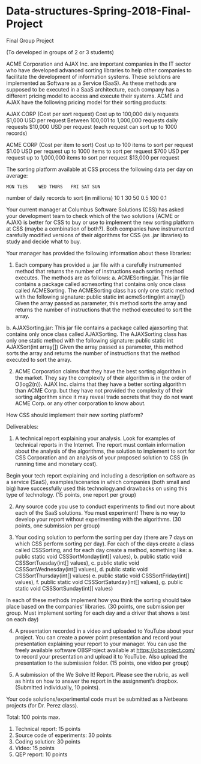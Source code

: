 # Data-structures-Spring-2018-Final-Project
Final Group Project

(To developed in groups of 2 or 3 students)

ACME Corporation and AJAX Inc. are important companies in the IT sector who have developed advanced sorting libraries to help other companies to facilitate the development of information systems. These solutions are implemented as Software as a Service (SaaS). As these methods are supposed to be executed in a SaaS architecture, each company has a different pricing model to access and execute their systems. ACME and AJAX have the following pricing model for their sorting products:

AJAX CORP (Cost per sort request)	 Cost
up to 100,000 daily requests	$1,000 USD per request
Between 100,001 to 1,000,000 requests daily requests	$10,000 USD per request
(each request can sort up to 1000 records)	 


ACME CORP (Cost per item to sort)	Cost
up to 100 items to sort per request	$1.00 USD per request
up to 1000 items to sort per request	$700 USD per request
up to 1,000,000 items to sort per request	$13,000 per request


The sorting platform available at CSS process the following data per day on average:

 	MON	TUES	WED	THURS	FRI	SAT	SUN
number of daily records to sort (in millions)	10	1	30	50	0.5	100	0.1


Your current manager at Columbus Software Solutions (CSS) has asked your development team to check which of the two solutions (ACME or AJAX) is better for CSS to buy or use to implement the new sorting platform at CSS (maybe a combination of both?). Both companies have instrumented carefully modified versions of their algorithms for CSS (as .jar libraries) to study and decide what to buy.

Your manager has provided the following information about these libraries:

1.	Each company has provided a .jar file with a carefully instrumented method that returns the number of instructions each sorting method executes. The methods are as follows:
a.	ACMESorting.jar. This jar file contains a package called acmesorting that contains only once class called ACMESorting. The ACMESorting class has only one static method with the following signature:
public static int acmeSorting(int array[]) 
Given the array passed as parameter, this method sorts the array and returns the number of instructions that the method executed to sort the array.

b.	AJAXSorting.jar: This jar file contains a package called ajaxsorting that contains only once class called AJAXSorting. The AJAXSorting class has only one static method with the following signature: 
public static int AJAXSort(int array[]) 
Given the array passed as parameter, this method sorts the array and returns the number of instructions that the method executed to sort the array.

2.	ACME Corporation claims that they have the best sorting algorithm in the market. They say the complexity of their algorithm is in the order of O(log2(n)). AJAX Inc. claims that they have a better sorting algorithm than ACME Corp. but they have not provided the complexity of their sorting algorithm since it may reveal trade secrets that they do not want ACME Corp. or any other corporation to know about.

How CSS should implement their new sorting platform? 

Deliverables:
1.	A technical report explaining your analysis. Look for examples of technical reports in the Internet. The report must contain information about the analysis of the algorithms, the solution to implement to sort for CSS Corporation and an analysis of your proposed solution to CSS (in running time and monetary cost). 

Begin your tech report explaining and including a description on software as a service (SaaS), examples/scenarios in which companies (both small and big) have successfully used this technology.and drawbacks on using this type of technology.  (15 points, one report per group)

2.	Any source code you use to conduct experiments to find out more about each of the SaaS solutions. You must experiment! There is no way to develop your report without experimenting with the algorithms. (30 points, one submission per group)

3.	Your coding solution to perform the sorting per day (there are 7 days on which CSS perform sorting per day). For each of the days create a class called CSSSorting, and for each day create a method, something like:
a.	public static void CSSSortMonday(int[] values), 
b.	public static void CSSSortTuesday(int[] values), 
c.	public static void CSSSortWednesday(int[] values),
d.	public static void CSSSortThursday(int[] values)
e.	public static void CSSSortFriday(int[] values),
f.	public static void CSSSortSaturday(int[] values),
g.	public static void CSSSortSunday(int[] values)

In each of these methods implement how you think the sorting should take place based on the companies’ libraries. (30 points, one submission per group. Must implement sorting for each day and a driver that shows a test on each day)

4.	A presentation recorded in a video and uploaded to YouTube about your project. You can create a power point presentation and record your presentation explaining your report to your manager. You can use the freely available software OBSProject available at https://obsproject.com/ to record your presentation and upload it to YouTube.  Also upload the presentation to the submission folder. (15 points, one video per group)

5.	A submission of the We Solve It! Report. Please see the rubric, as well as hints on how to answer the report in the assignment’s dropbox. (Submitted individually, 10 points).

Your code solutions/experimental code must be submitted as a Netbeans projects (for Dr. Perez class).

Total: 100 points max.

1.	Technical report: 15 points
2.	Source code of experiments: 30 points
3.	Coding solution: 30 points
4.	Video: 15 points
5.	QEP report: 10 points



